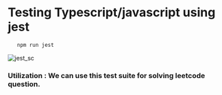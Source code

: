 # Testing Typescript/javascript using jest

```javascript
   npm run jest
```

![jest_sc](https://github.com/Montu-Gohain/test-w-jest/assets/76866991/ec5f0f7e-e1b7-4109-9d51-78a611083ff9)

### **Utilization** : We can use this test suite for solving leetcode question.
